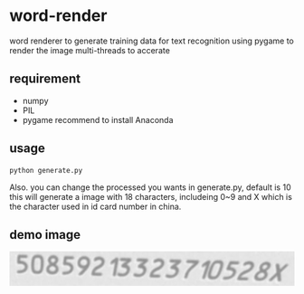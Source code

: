 # word-render
word renderer to generate training data for text recognition
using pygame to render the image
multi-threads to accerate

## requirement
- numpy
- PIL
- pygame
recommend to install Anaconda

## usage
```shell
python generate.py
```
Also. you can change the processed you wants in generate.py, default is 10
this will generate a image with 18 characters, includeing 0~9 and X
which is the character used in id card number in china.

## demo image
![img](/gen/000/000_50859213323710528X.jpg)


